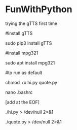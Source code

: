 # FunWithPython
trying the gTTS first time

#install gTTS

sudo pip3 install gTTS

#install mpg321

sudo apt install mpg321

#to run as default

chmod +x hi.py quote.py

nano .bashrc

[add at the EOF]

./hi.py > /dev/null 2>&1

./quote.py > /dev/null 2>&1
